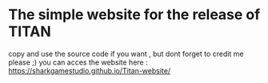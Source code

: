 # The simple website for the release of TITAN
copy and use the source code if you want , but dont forget to credit me please ;)
you can acces the website here : https://sharkgamestudio.github.io/Titan-website/
